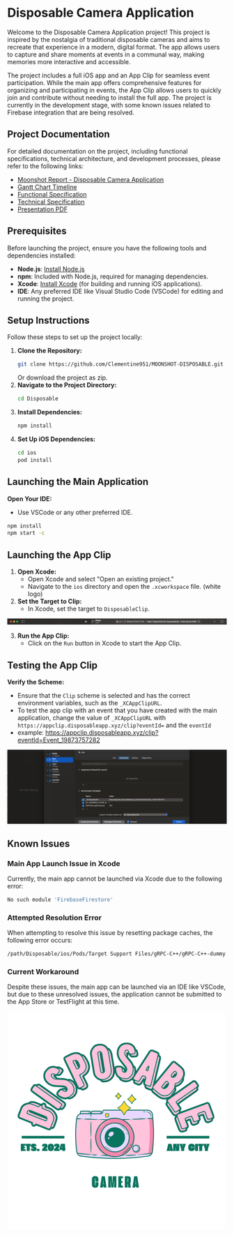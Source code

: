 # Disposable Camera Application

Welcome to the Disposable Camera Application project! This project is inspired by the nostalgia of traditional disposable cameras and aims to recreate that experience in a modern, digital format. The app allows users to capture and share moments at events in a communal way, making memories more interactive and accessible.

The project includes a full iOS app and an App Clip for seamless event participation. While the main app offers comprehensive features for organizing and participating in events, the App Clip allows users to quickly join and contribute without needing to install the full app. The project is currently in the development stage, with some known issues related to Firebase integration that are being resolved.

## Project Documentation

For detailed documentation on the project, including functional specifications, technical architecture, and development processes, please refer to the following links:

- [Moonshot Report - Disposable Camera Application](./Documents/Report.md)
- [Gantt Chart Timeline](./Documents/Images/timeline.png)
- [Functional Specification](./Documents/FunctionalSpecification.md)
- [Technical Specification](./Documents/TechnicalSpecification.md)
- [Presentation PDF](./Documents/Presentation.pdf)

## Prerequisites

Before launching the project, ensure you have the following tools and dependencies installed:

- **Node.js**: [Install Node.js](https://nodejs.org/)
- **npm**: Included with Node.js, required for managing dependencies.
- **Xcode**: [Install Xcode](https://developer.apple.com/xcode/) (for building and running iOS applications).
- **IDE**: Any preferred IDE like Visual Studio Code (VSCode) for editing and running the project.

## Setup Instructions

Follow these steps to set up the project locally:

1. **Clone the Repository:**
   ```bash
   git clone https://github.com/Clementine951/MOONSHOT-DISPOSABLE.git
   ```
   Or download the project as zip.
2. **Navigate to the Project Directory:**
   ```bash
   cd Disposable
   ```
3. **Install Dependencies:**
   ```bash
   npm install
   ```
4. **Set Up iOS Dependencies:**
   ```bash
   cd ios
   pod install
   ```

## Launching the Main Application

**Open Your IDE:**
   - Use VSCode or any other preferred IDE.
   ```bash
   npm install
   npm start -c
   ```

## Launching the App Clip

1. **Open Xcode:**
   - Open Xcode and select "Open an existing project."
   - Navigate to the `ios` directory and open the `.xcworkspace` file. (white logo)
2. **Set the Target to Clip:**
   - In Xcode, set the target to `DisposableClip`.
<img src="./Documents/Images/target.png">

3. **Run the App Clip:**
   - Click on the `Run` button in Xcode to start the App Clip.

## Testing the App Clip

**Verify the Scheme:**
   - Ensure that the `Clip` scheme is selected and has the correct environment variables, such as the `_XCAppClipURL`.
   - To test the app clip with an event that you have created with the main application, change the value of `_XCAppClipURL` with `https://appclip.disposableapp.xyz/clip?eventId=` and the `eventId`
   - example: https://appclip.disposableapp.xyz/clip?eventId=Event_19873757282

<img src="./Documents/Images/scheme.png">

## Known Issues

### Main App Launch Issue in Xcode

Currently, the main app cannot be launched via Xcode due to the following error:

```bash
No such module 'FirebaseFirestore'
```

### Attempted Resolution Error

When attempting to resolve this issue by resetting package caches, the following error occurs:

```bash
/path/Disposable/ios/Pods/Target Support Files/gRPC-C++/gRPC-C++-dummy.m module map file '/path/Disposable/ios/Pods/Headers/Private/grpc/gRPC-Core.modulemap' not found
```

### Current Workaround

Despite these issues, the main app can be launched via an IDE like VSCode, but due to these unresolved issues, the application cannot be submitted to the App Store or TestFlight at this time.

<img src="./Documents/Images/LogoTrans.png">
